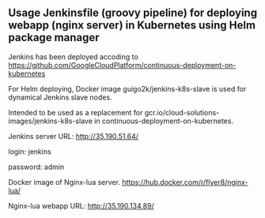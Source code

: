 ## Usage Jenkinsfile (groovy pipeline) for deploying webapp (nginx server) in Kubernetes using Helm package manager

Jenkins has been deployed accoding to https://github.com/GoogleCloudPlatform/continuous-deployment-on-kubernetes

For Helm deploying, Docker image guigo2k/jenkins-k8s-slave is used for dynamical Jenkins slave nodes.

Intended to be used as a replacement for gcr.io/cloud-solutions-images/jenkins-k8s-slave in continuous-deployment-on-kubernetes.

Jenkins server URL: http://35.190.51.64/

login: jenkins

password: admin

Docker image of Nginx-lua server.
https://hub.docker.com/r/flyer8/nginx-lua/

Nginx-lua webapp URL: http://35.190.134.89/
